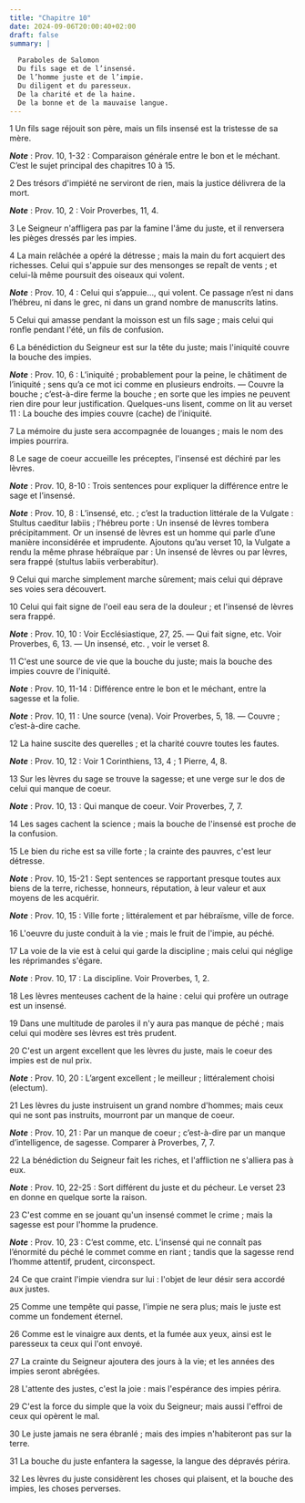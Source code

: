 ```yaml
---
title: "Chapitre 10"
date: 2024-09-06T20:00:40+02:00
draft: false
summary: |
  
  Paraboles de Salomon
  Du fils sage et de l’insensé.
  De l’homme juste et de l’impie.
  Du diligent et du paresseux.
  De la charité et de la haine.
  De la bonne et de la mauvaise langue.
---
```



1 Un fils sage réjouit son père, mais un fils insensé est la tristesse de sa mère.

***Note*** :  Prov. 10, 1-32 : Comparaison générale entre le bon et le méchant. C’est le sujet principal des chapitres 10 à 15.


2 Des trésors d'impiété ne serviront de rien, mais la justice délivrera de la mort.

***Note*** :  Prov. 10, 2 : Voir Proverbes, 11, 4.


3 Le Seigneur n'affligera pas par la famine l'âme du juste, et il renversera les pièges dressés par les impies.


4 La main relâchée a opéré la détresse ; mais la main du fort acquiert des richesses.
Celui qui s'appuie sur des mensonges se repaît de vents ; et celui-là même poursuit des oiseaux qui volent.

***Note*** :  Prov. 10, 4 : Celui qui s’appuie…, qui volent. Ce passage n’est ni dans l’hébreu, ni dans le grec, ni dans un grand nombre de manuscrits latins.

5 Celui qui amasse pendant la moisson est un fils sage ; mais celui qui ronfle pendant l'été, un fils de confusion.


6 La bénédiction du Seigneur est sur la tête du juste; mais l'iniquité couvre la bouche des impies.

***Note*** :  Prov. 10, 6 : L’iniquité ; probablement pour la peine, le châtiment de l’iniquité ; sens qu’a ce mot ici comme en plusieurs endroits. ― Couvre la bouche ; c’est-à-dire ferme la bouche ; en sorte que les impies ne peuvent rien dire pour leur justification. Quelques-uns lisent, comme on lit au verset 11 : La bouche des impies couvre (cache) de l’iniquité.

7 La mémoire du juste sera accompagnée de louanges ; mais le nom des impies pourrira.


8 Le sage de coeur accueille les préceptes, l'insensé est déchiré par les lèvres.

***Note*** :  Prov. 10, 8-10 : Trois sentences pour expliquer la différence entre le sage et l’insensé.

***Note*** :  Prov. 10, 8 : L’insensé, etc. ; c’est la traduction littérale de la Vulgate : Stultus caeditur labiis ; l’hébreu porte : Un insensé de lèvres tombera précipitamment. Or un insensé de lèvres est un homme qui parle d’une manière inconsidérée et imprudente. Ajoutons qu’au verset 10, la Vulgate a rendu la même phrase hébraïque par : Un insensé de lèvres ou par lèvres, sera frappé (stultus labiis verberabitur).


9 Celui qui marche simplement marche sûrement; mais celui qui déprave ses voies sera découvert.


10 Celui qui fait signe de l'oeil eau sera de la douleur ; et l'insensé de lèvres sera frappé.

***Note*** :  Prov. 10, 10 : Voir Ecclésiastique, 27, 25. ― Qui fait signe, etc. Voir Proverbes, 6, 13. ― Un insensé, etc. , voir le verset 8.


11 C'est une source de vie que la bouche du juste; mais la bouche des impies couvre de l'iniquité.

***Note*** :  Prov. 10, 11-14 : Différence entre le bon et le méchant, entre la sagesse et la folie.

***Note*** :  Prov. 10, 11 : Une source (vena). Voir Proverbes, 5, 18. ― Couvre ; c’est-à-dire cache.


12 La haine suscite des querelles ; et la charité couvre toutes les fautes.

***Note*** :  Prov. 10, 12 : Voir 1 Corinthiens, 13, 4 ; 1 Pierre, 4, 8.


13 Sur les lèvres du sage se trouve la sagesse; et une verge sur le dos de celui qui manque de coeur.

***Note*** :  Prov. 10, 13 : Qui manque de coeur. Voir Proverbes, 7, 7.


14 Les sages cachent la science ; mais la bouche de l'insensé est proche de la confusion.


15 Le bien du riche est sa ville forte ; la crainte des pauvres, c'est leur détresse.

***Note*** :  Prov. 10, 15-21 : Sept sentences se rapportant presque toutes aux biens de la terre, richesse, honneurs, réputation, à leur valeur et aux moyens de les acquérir.

***Note*** :  Prov. 10, 15 : Ville forte ; littéralement et par hébraïsme, ville de force.


16 L'oeuvre du juste conduit à la vie ; mais le fruit de l'impie, au péché.


17 La voie de la vie est à celui qui garde la discipline ; mais celui qui néglige les réprimandes s'égare.

***Note*** :  Prov. 10, 17 : La discipline. Voir Proverbes, 1, 2.


18 Les lèvres menteuses cachent de la haine : celui qui profère un outrage est un insensé.


19 Dans une multitude de paroles il n'y aura pas manque de péché ; mais celui qui modère ses lèvres est très prudent.


20 C'est un argent excellent que les lèvres du juste, mais le coeur des impies est de nul prix.

***Note*** :  Prov. 10, 20 : L’argent excellent ; le meilleur ; littéralement choisi (electum).

21 Les lèvres du juste instruisent un grand nombre d'hommes; mais ceux qui ne sont pas instruits, mourront par un manque de coeur.

***Note*** :  Prov. 10, 21 : Par un manque de coeur ; c’est-à-dire par un manque d’intelligence, de sagesse. Comparer à Proverbes, 7, 7.


22 La bénédiction du Seigneur fait les riches, et l'affliction ne s'alliera pas à eux.

***Note*** :  Prov. 10, 22-25 : Sort différent du juste et du pécheur. Le verset 23 en donne en quelque sorte la raison.


23 C'est comme en se jouant qu'un insensé commet le crime ; mais la sagesse est pour l'homme la prudence.

***Note*** :  Prov. 10, 23 : C’est comme, etc. L’insensé qui ne connaît pas l’énormité du péché le commet comme en riant ; tandis que la sagesse rend l’homme attentif, prudent, circonspect.


24 Ce que craint l'impie viendra sur lui : l'objet de leur désir sera accordé aux justes.


25 Comme une tempête qui passe, l'impie ne sera plus; mais le juste est comme un fondement éternel.


26 Comme est le vinaigre aux dents, et la fumée aux yeux, ainsi est le paresseux ta ceux qui l'ont envoyé.


27 La crainte du Seigneur ajoutera des jours à la vie; et les années des impies seront abrégées.


28 L'attente des justes, c'est la joie : mais l'espérance des impies périra.


29 C'est la force du simple que la voix du Seigneur; mais aussi l'effroi de ceux qui opèrent le mal.


30 Le juste jamais ne sera ébranlé ; mais des impies n'habiteront pas sur la terre.


31 La bouche du juste enfantera la sagesse, la langue des dépravés périra.


32 Les lèvres du juste considèrent les choses qui plaisent, et la bouche des impies, les choses perverses.

